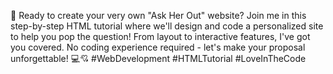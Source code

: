 🚀 Ready to create your very own "Ask Her Out" website? Join me in this step-by-step HTML tutorial where we'll design and code a personalized site to help you pop the question! From layout to interactive features, I've got you covered. No coding experience required - let's make your proposal unforgettable! 💻💘 #WebDevelopment #HTMLTutorial #LoveInTheCode

